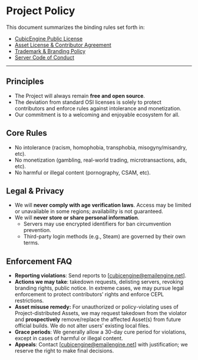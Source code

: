 # Project Policy

This document summarizes the binding rules set forth in:

- [CubicEngine Public License](LICENSE.md)
- [Asset License & Contributor Agreement](ASSETS_LICENSE.md)
- [Trademark & Branding Policy](TRADEMARK.md)
- [Server Code of Conduct](SERVERS.md)

---

## Principles

- The Project will always remain **free and open source**.
- The deviation from standard OSI licenses is solely to protect contributors and enforce rules against intolerance and monetization.
- Our commitment is to a welcoming and enjoyable ecosystem for all.

## Core Rules

- No intolerance (racism, homophobia, transphobia, misogyny/misandry, etc).
- No monetization (gambling, real-world trading, microtransactions, ads, etc).
- No harmful or illegal content (pornography, CSAM, etc).

## Legal & Privacy

- We will **never comply with age verification laws**. Access may be limited or unavailable in some regions; availability is not guaranteed.
- We will **never store or share personal information**.
  - Servers may use encrypted identifiers for ban circumvention prevention.
  - Third-party login methods (e.g., Steam) are governed by their own terms.

## Enforcement FAQ

- **Reporting violations**: Send reports to [cubicengine@emailengine.net].
- **Actions we may take**: takedown requests, delisting servers, revoking branding rights, public notice.
  In extreme cases, we may pursue legal enforcement to protect contributors’ rights and enforce CEPL restrictions.
- **Asset misuse remedy:** For unauthorized or policy-violating uses of Project-distributed Assets, we may request takedown from the violator and **prospectively** remove/replace the affected Asset(s) from future official builds. We do not alter users’ existing local files.
- **Grace periods**: We generally allow a 30-day cure period for violations, except in cases of harmful or illegal content.
- **Appeals**: Contact [cubicengine@emailengine.net] with justification; we reserve the right to make final decisions.
